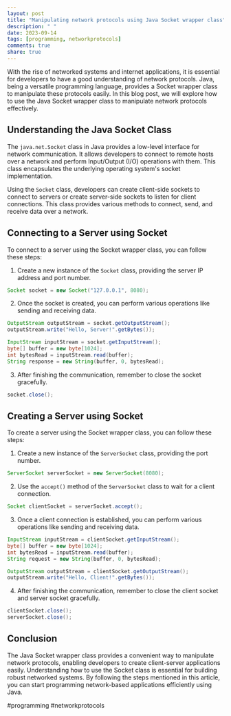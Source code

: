 ```yaml
---
layout: post
title: "Manipulating network protocols using Java Socket wrapper class"
description: " "
date: 2023-09-14
tags: [programming, networkprotocols]
comments: true
share: true
---
```


With the rise of networked systems and internet applications, it is essential for developers to have a good understanding of network protocols. Java, being a versatile programming language, provides a Socket wrapper class to manipulate these protocols easily. In this blog post, we will explore how to use the Java Socket wrapper class to manipulate network protocols effectively.

## Understanding the Java Socket Class

The `java.net.Socket` class in Java provides a low-level interface for network communication. It allows developers to connect to remote hosts over a network and perform Input/Output (I/O) operations with them. This class encapsulates the underlying operating system's socket implementation.

Using the `Socket` class, developers can create client-side sockets to connect to servers or create server-side sockets to listen for client connections. This class provides various methods to connect, send, and receive data over a network.

## Connecting to a Server using Socket

To connect to a server using the Socket wrapper class, you can follow these steps:

1. Create a new instance of the `Socket` class, providing the server IP address and port number.
```java
Socket socket = new Socket("127.0.0.1", 8080);
```

2. Once the socket is created, you can perform various operations like sending and receiving data.
```java
OutputStream outputStream = socket.getOutputStream();
outputStream.write("Hello, Server!".getBytes());

InputStream inputStream = socket.getInputStream();
byte[] buffer = new byte[1024];
int bytesRead = inputStream.read(buffer);
String response = new String(buffer, 0, bytesRead);
```

3. After finishing the communication, remember to close the socket gracefully.
```java
socket.close();
```

## Creating a Server using Socket

To create a server using the Socket wrapper class, you can follow these steps:

1. Create a new instance of the `ServerSocket` class, providing the port number.
```java
ServerSocket serverSocket = new ServerSocket(8080);
```

2. Use the `accept()` method of the `ServerSocket` class to wait for a client connection.
```java
Socket clientSocket = serverSocket.accept();
```

3. Once a client connection is established, you can perform various operations like sending and receiving data.
```java
InputStream inputStream = clientSocket.getInputStream();
byte[] buffer = new byte[1024];
int bytesRead = inputStream.read(buffer);
String request = new String(buffer, 0, bytesRead);

OutputStream outputStream = clientSocket.getOutputStream();
outputStream.write("Hello, Client!".getBytes());
```

4. After finishing the communication, remember to close the client socket and server socket gracefully.
```java
clientSocket.close();
serverSocket.close();
```

## Conclusion

The Java Socket wrapper class provides a convenient way to manipulate network protocols, enabling developers to create client-server applications easily. Understanding how to use the Socket class is essential for building robust networked systems. By following the steps mentioned in this article, you can start programming network-based applications efficiently using Java.

#programming #networkprotocols